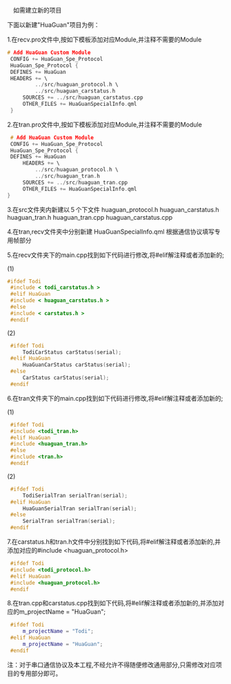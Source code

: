 　如需建立新的项目

 下面以新建"HuaGuan"项目为例：

1.在recv.pro文件中,按如下模板添加对应Module,并注释不需要的Module
```cpp
# Add HuaGuan Custom Module
 CONFIG += HuaGuan_Spe_Protocol
 HuaGuan_Spe_Protocol {
 DEFINES += HuaGuan
 HEADERS += \
         ../src/huaguan_protocol.h \
         ../src/huaguan_carstatus.h
     SOURCES += ../src/huaguan_carstatus.cpp
     OTHER_FILES += HuaGuanSpecialInfo.qml
 }
```

2.在tran.pro文件中,按如下模板添加对应Module,并注释不需要的Module
```cpp
 # Add HuaGuan Custom Module
 CONFIG += HuaGuan_Spe_Protocol
 HuaGuan_Spe_Protocol {
 DEFINES += HuaGuan
     HEADERS += \
         ../src/huaguan_protocol.h \
         ../src/huaguan_tran.h
     SOURCES += ../src/huaguan_tran.cpp
     OTHER_FILES += HuaGuanSpecialInfo.qml
}
```

3.在src文件夹内新建以５个下文件
    huaguan_protocol.h huaguan_carstatus.h huaguan_tran.h huaguan_tran.cpp huaguan_carstatus.cpp

4.在tran,recv文件夹中分别新建 HuaGuanSpecialInfo.qml 根据通信协议填写专用帧部分

5.在recv文件夹下的main.cpp找到如下代码进行修改,将#elif解注释或者添加新的;

(1)
```cpp
#ifdef Todi
 #include < todi_carstatus.h >
 #elif HuaGuan
 #include < huaguan_carstatus.h >
 #else
 #include < carstatus.h >
 #endif
```

(2)
```cpp
 #ifdef Todi
     TodiCarStatus carStatus(serial);
 #elif HuaGuan
     HuaGuanCarStatus carStatus(serial);
 #else
     CarStatus carStatus(serial);
 #endif
```

6.在tran文件夹下的main.cpp找到如下代码进行修改,将#elif解注释或者添加新的;

(1)
```cpp
 #ifdef Todi
 #include <todi_tran.h>
 #elif HuaGuan
 #include <huaguan_tran.h>
 #else
 #include <tran.h>
 #endif
```

(2)
```cpp
 #ifdef Todi
     TodiSerialTran serialTran(serial);
 #elif HuaGuan
     HuaGuanSerialTran serialTran(serial);
 #else
     SerialTran serialTran(serial);
 #endif
```

7.在carstatus.h和tran.h文件中分别找到如下代码,将#elif解注释或者添加新的,并添加对应的#include <huaguan_protocol.h>
```cpp
 #ifdef Todi
 #include <todi_protocol.h>
 #elif HuaGuan
 #include <huaguan_protocol.h>
 #endif
```

8.在tran.cpp和carstatus.cpp找到如下代码,将#elif解注释或者添加新的,并添加对应的m_projectName = "HuaGuan";
```cpp
 #ifdef Todi
     m_projectName = "Todi";
 #elif HuaGuan
     m_projectName = "HuaGuan";
 #endif
```

注：对于串口通信协议及本工程,不经允许不得随便修改通用部分,只需修改对应项目的专用部分即可。
